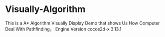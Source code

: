 # Visually-Algorithm
This is a A* Algorithm Visually Display Demo that shows Us How Computer Deal With Pathfinding。
Engine Version cocos2d-x 3.13.1

